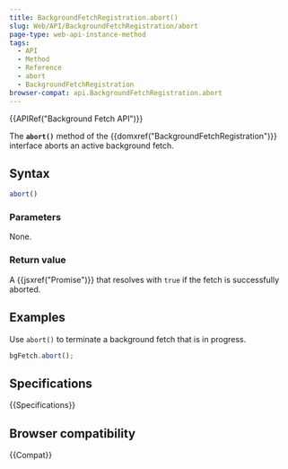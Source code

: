 ```yaml
---
title: BackgroundFetchRegistration.abort()
slug: Web/API/BackgroundFetchRegistration/abort
page-type: web-api-instance-method
tags:
  - API
  - Method
  - Reference
  - abort
  - BackgroundFetchRegistration
browser-compat: api.BackgroundFetchRegistration.abort
---
```

{{APIRef("Background Fetch API")}}

The **`abort()`** method of the {{domxref("BackgroundFetchRegistration")}} interface aborts an active background fetch.

## Syntax

```js
abort()
```

### Parameters

None.

### Return value

A {{jsxref("Promise")}} that resolves with `true` if the fetch is successfully aborted.

## Examples

Use `abort()` to terminate a background fetch that is in progress.

```js
bgFetch.abort();
```

## Specifications

{{Specifications}}

## Browser compatibility

{{Compat}}
